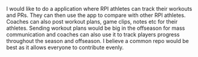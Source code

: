 I would like to do a application where RPI athletes can track their workouts and PRs. They can then use the app to compare with other RPI athletes. Coaches can also post workout plans, 
game clips, notes etc for their athletes. Sending workout plans would be big in the offseason for mass communication and coaches can also use it to track players progress
throughout the season and offseason. I believe a common repo would be best as it allows everyone to contribute evenly.
